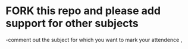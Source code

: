# FORK this repo and please add support for other subjects 
-comment out the subject for which you want to mark your attendence , 
